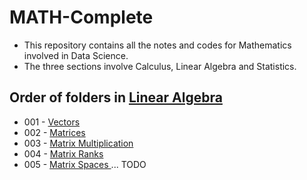 # MATH-Complete

* This repository contains all the notes and codes for Mathematics involved in Data Science.
* The three sections involve Calculus, Linear Algebra and Statistics.


## Order of folders in <a href="https://github.com/ravi0531rp/MATH-Complete/tree/master/LinearAlgebra"> Linear Algebra </a>
* 001 - <a href="https://github.com/ravi0531rp/MATH-Complete/tree/master/LinearAlgebra/vectors"> Vectors </a>
* 002 - <a href="https://github.com/ravi0531rp/MATH-Complete/tree/master/LinearAlgebra/matrices"> Matrices </a>
* 003 - <a href="https://github.com/ravi0531rp/MATH-Complete/tree/master/LinearAlgebra/matrixMults"> Matrix Multiplication </a>
* 004 - <a href="https://github.com/ravi0531rp/MATH-Complete/tree/master/LinearAlgebra/rank"> Matrix Ranks </a>
* 005 - <a href="https://github.com/ravi0531rp/MATH-Complete/tree/master/LinearAlgebra/spaces"> Matrix Spaces </a>
... TODO
